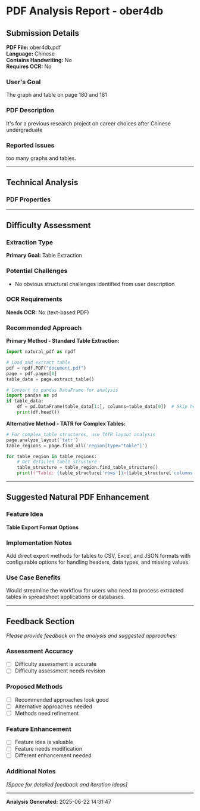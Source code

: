 # PDF Analysis Report - ober4db

## Submission Details

**PDF File:** ober4db.pdf  
**Language:** Chinese  
**Contains Handwriting:** No  
**Requires OCR:** No

### User's Goal
The graph and table on page 180 and 181

### PDF Description  
It's for a previous research project on career choices after Chinese undergraduate

### Reported Issues
too many graphs and tables.

---

## Technical Analysis

### PDF Properties
---

## Difficulty Assessment

### Extraction Type
**Primary Goal:** Table Extraction

### Potential Challenges
- No obvious structural challenges identified from user description

### OCR Requirements  
**Needs OCR:** No (text-based PDF)

### Recommended Approach
**Primary Method - Standard Table Extraction:**
```python
import natural_pdf as npdf

# Load and extract table
pdf = npdf.PDF("document.pdf")
page = pdf.pages[0]
table_data = page.extract_table()

# Convert to pandas DataFrame for analysis
import pandas as pd
if table_data:
    df = pd.DataFrame(table_data[1:], columns=table_data[0])  # Skip header row
    print(df.head())
```

**Alternative Method - TATR for Complex Tables:**
```python
# For complex table structures, use TATR layout analysis
page.analyze_layout('tatr')
table_regions = page.find_all('region[type="table"]')

for table_region in table_regions:
    # Get detailed table structure
    table_structure = table_region.find_table_structure()
    print(f"Table: {table_structure['rows']}×{table_structure['columns']}")
```
---

## Suggested Natural PDF Enhancement

### Feature Idea
**Table Export Format Options**

### Implementation Notes
Add direct export methods for tables to CSV, Excel, and JSON formats with configurable options for handling headers, data types, and missing values.

### Use Case Benefits
Would streamline the workflow for users who need to process extracted tables in spreadsheet applications or databases.

---

## Feedback Section

*Please provide feedback on the analysis and suggested approaches:*

### Assessment Accuracy
- [ ] Difficulty assessment is accurate
- [ ] Difficulty assessment needs revision

### Proposed Methods
- [ ] Recommended approaches look good
- [ ] Alternative approaches needed
- [ ] Methods need refinement

### Feature Enhancement
- [ ] Feature idea is valuable
- [ ] Feature needs modification  
- [ ] Different enhancement needed

### Additional Notes
*[Space for detailed feedback and iteration ideas]*

---

**Analysis Generated:** 2025-06-22 14:31:47
